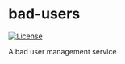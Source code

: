 # bad-users
[![License](http://img.shields.io/:license-apache-brightgreen.svg)](http://www.apache.org/licenses/LICENSE-2.0.html)

A bad user management service
